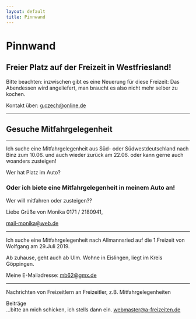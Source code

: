 ```yaml
---
layout: default
title: Pinnwand
---
```

# Pinnwand

## Freier Platz auf der Freizeit in Westfriesland!

Bitte beachten: inzwischen gibt es eine Neuerung für diese Freizeit: 
Das Abendessen wird angeliefert, man braucht es also nicht mehr selber zu kochen.

Kontakt über:  <g.czech@online.de>

---------------------------------------------------------------------------

## Gesuche Mitfahrgelegenheit
---------------------------------------------------------------------------

Ich suche eine Mitfahrgelegenheit aus Süd- oder Südwestdeutschland nach
Binz zum 10.06. und auch wieder zurück am 22.06. oder kann gerne auch woanders zusteigen!

Wer hat Platz im Auto?

### Oder ich biete eine Mitfahrgelegenheit in meinem Auto an!

Wer will mitfahren oder zusteigen??

Liebe Grüße von Monika  0171 / 2180941, 

<mail-monika@web.de> 

---------------------------------------------------------------------

Ich suche eine Mitfahrgelegenheit nach Allmannsried auf die 1.Freizeit von Wolfgang am 29.Juli 2019.
 
Ab zuhause, geht auch ab Ulm. Wohne in Eislingen, liegt im Kreis Göppingen. 

Meine E-Mailadresse: <mb62@gmx.de>

-----------------------------------------------------------------------

Nachrichten von Freizeitlern an Freizeitler, z.B.
Mitfahrgelegenheiten

Beiträge<br>
...bitte an mich schicken, ich stells dann ein.
<webmaster@a-freizeiten.de>

